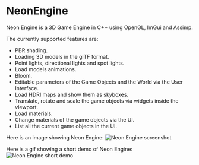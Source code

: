 # NeonEngine

Neon Engine is a 3D Game Engine in C++ using OpenGL, ImGui and Assimp.

The currently supported features are:
- PBR shading.
- Loading 3D models in the glTF format.
- Point lights, directional lights and spot lights.
- Load models animations.
- Bloom.
- Editable parameters of the Game Objects and the World via the User Interface.
- Load HDRI maps and show them as skyboxes.
- Translate, rotate and scale the game objects via widgets inside the viewport.
- Load materials.
- Change materials of the game objects via the UI.
- List all the current game objects in the UI.

Here is an image showing Neon Engine:
![Neon Engine screenshot](https://github.com/AlonsoCerpa/NeonEngine/blob/master/iamges/neon_engine.png)

Here is a gif showing a short demo of Neon Engine:
![Neon Engine short demo](https://github.com/AlonsoCerpa/NeonEngine/blob/master/gifs/neon_engine.gif)
